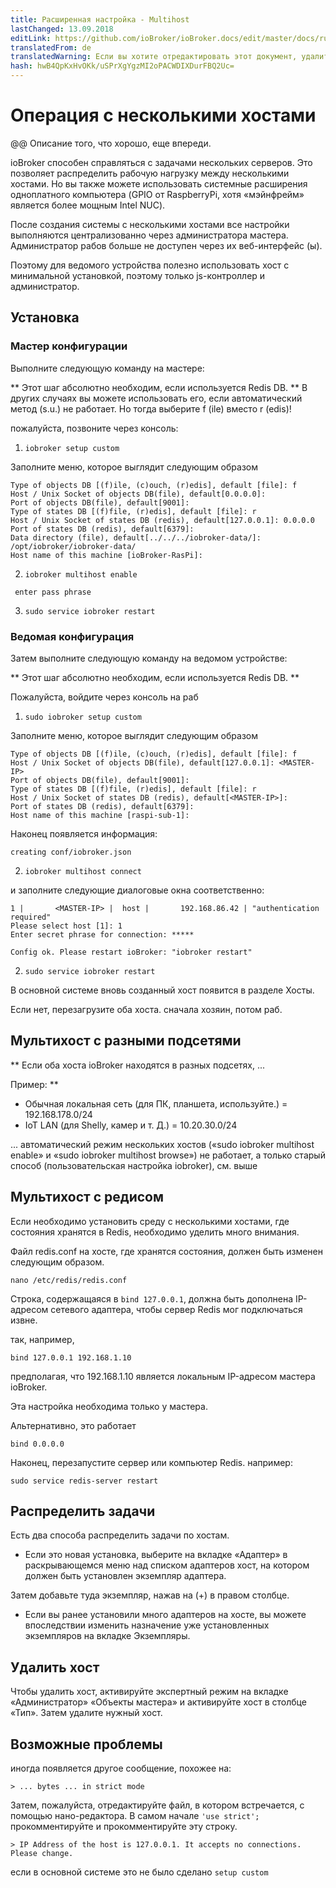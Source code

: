 ```yaml
---
title: Расширенная настройка - Multihost
lastChanged: 13.09.2018
editLink: https://github.com/ioBroker/ioBroker.docs/edit/master/docs/ru/config/multihost.md
translatedFrom: de
translatedWarning: Если вы хотите отредактировать этот документ, удалите поле «translationFrom», в противном случае этот документ будет снова автоматически переведен
hash: hwB4QpKxHvOKk/uSPrXgYgzMI2oPACWDIXDurFBQ2Uc=
---
```

# Операция с несколькими хостами
@@ Описание того, что хорошо, еще впереди.

ioBroker способен справляться с задачами нескольких серверов. Это позволяет распределить рабочую нагрузку между несколькими хостами.
Но вы также можете использовать системные расширения одноплатного компьютера (GPIO от RaspberryPi, хотя «мэйнфрейм» является более мощным Intel NUC).

После создания системы с несколькими хостами все настройки выполняются централизованно через администратора мастера. Администратор рабов больше не доступен через их веб-интерфейс (ы).

Поэтому для ведомого устройства полезно использовать хост с минимальной установкой, поэтому только js-контроллер и администратор.

## Установка
### Мастер конфигурации
Выполните следующую команду на мастере:

** Этот шаг абсолютно необходим, если используется Redis DB. ** В других случаях вы можете использовать его, если автоматический метод (s.u.) не работает. Но тогда выберите f (ile) вместо r (edis)!

пожалуйста, позвоните через консоль:

1. `iobroker setup custom`

Заполните меню, которое выглядит следующим образом

```
Type of objects DB [(f)ile, (c)ouch, (r)edis], default [file]: f
Host / Unix Socket of objects DB(file), default[0.0.0.0]:
Port of objects DB(file), default[9001]:
Type of states DB [(f)file, (r)edis], default [file]: r
Host / Unix Socket of states DB (redis), default[127.0.0.1]: 0.0.0.0
Port of states DB (redis), default[6379]:
Data directory (file), default[../../../iobroker-data/]: /opt/iobroker/iobroker-data/
Host name of this machine [ioBroker-RasPi]:
```

2. `iobroker multihost enable`

``` enter pass phrase```

3. `sudo service iobroker restart`

### Ведомая конфигурация
Затем выполните следующую команду на ведомом устройстве:

** Этот шаг абсолютно необходим, если используется Redis DB. **

Пожалуйста, войдите через консоль на раб

1. `sudo iobroker setup custom`

Заполните меню, которое выглядит следующим образом

```
Type of objects DB [(f)ile, (c)ouch, (r)edis], default [file]: f
Host / Unix Socket of objects DB(file), default[127.0.0.1]: <MASTER-IP>
Port of objects DB(file), default[9001]:
Type of states DB [(f)file, (r)edis], default [file]: r
Host / Unix Socket of states DB (redis), default[<MASTER-IP>]:
Port of states DB (redis), default[6379]:
Host name of this machine [raspi-sub-1]:
```

Наконец появляется информация:

```
creating conf/iobroker.json
```

2. `iobroker multihost connect`

и заполните следующие диалоговые окна соответственно:

```
1 |       <MASTER-IP> |  host |       192.168.86.42 | "authentication required"
Please select host [1]: 1
Enter secret phrase for connection: *****

Config ok. Please restart ioBroker: "iobroker restart"
```

2. `sudo service iobroker restart`

В основной системе вновь созданный хост появится в разделе Хосты.

Если нет, перезагрузите оба хоста. сначала хозяин, потом раб.

## Мультихост с разными подсетями
** Если оба хоста ioBroker находятся в разных подсетях, ...

Пример: **

* Обычная локальная сеть (для ПК, планшета, используйте.) = 192.168.178.0/24
* IoT LAN (для Shelly, камер и т. Д.) = 10.20.30.0/24

... автоматический режим нескольких хостов («sudo iobroker multihost enable» и «sudo iobroker multihost browse») не работает, а только старый способ (пользовательская настройка iobroker), см. выше

## Мультихост с редисом
Если необходимо установить среду с несколькими хостами, где состояния хранятся в Redis, необходимо уделить много внимания.

Файл redis.conf на хосте, где хранятся состояния, должен быть изменен следующим образом.

```
nano /etc/redis/redis.conf
```

Строка, содержащаяся в `bind 127.0.0.1`, должна быть дополнена IP-адресом сетевого адаптера, чтобы сервер Redis мог подключаться извне.

так, например,

```
bind 127.0.0.1 192.168.1.10
```

предполагая, что 192.168.1.10 является локальным IP-адресом мастера ioBroker.

Эта настройка необходима только у мастера.

Альтернативно, это работает

```
bind 0.0.0.0
```

Наконец, перезапустите сервер или компьютер Redis. например:

```
sudo service redis-server restart
```

## Распределить задачи
Есть два способа распределить задачи по хостам.

* Если это новая установка, выберите на вкладке «Адаптер» в раскрывающемся меню над списком адаптеров хост, на котором должен быть установлен экземпляр адаптера.

Затем добавьте туда экземпляр, нажав на (+) в правом столбце.

* Если вы ранее установили много адаптеров на хосте, вы можете впоследствии изменить назначение уже установленных экземпляров на вкладке Экземпляры.

## Удалить хост
Чтобы удалить хост, активируйте экспертный режим на вкладке «Администратор» «Объекты мастера» и активируйте хост в столбце «Тип». Затем удалите нужный хост.

## Возможные проблемы
иногда появляется другое сообщение, похожее на:

```> ... bytes ... in strict mode```

Затем, пожалуйста, отредактируйте файл, в котором встречается, с помощью нано-редактора. В самом начале `'use strict';` прокомментируйте и прокомментируйте эту строку.

```> IP Address of the host is 127.0.0.1. It accepts no connections. Please change.```

если в основной системе это не было сделано ``` setup custom ```